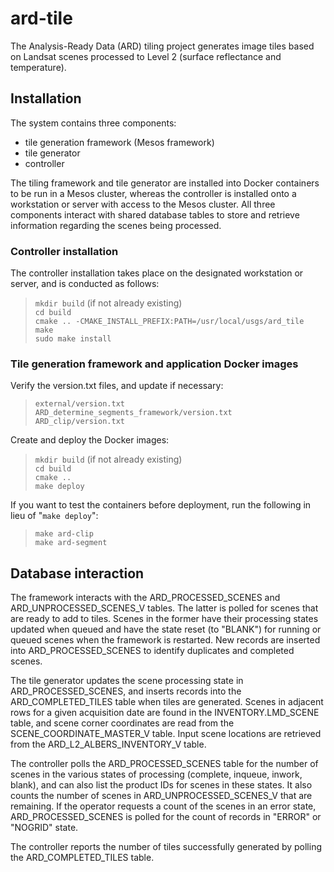 # ard-tile

The Analysis-Ready Data (ARD) tiling project generates image tiles based on
Landsat scenes processed to Level 2 (surface reflectance and temperature).

## Installation

The system contains three components:

 - tile generation framework (Mesos framework)  
 - tile generator  
 - controller

The tiling framework and tile generator are installed into Docker
containers to be run in a Mesos cluster, whereas the controller
is installed onto a workstation or server with access to the Mesos cluster.
All three components interact with shared database tables to store and
retrieve information regarding the scenes being processed.

### Controller installation

The controller installation takes place on the designated workstation
or server, and is conducted as follows:

> `mkdir build` (if not already existing)   
  `cd build`  
  `cmake .. -CMAKE_INSTALL_PREFIX:PATH=/usr/local/usgs/ard_tile`  
  `make`  
  `sudo make install`

### Tile generation framework and application Docker images

Verify the version.txt files, and update if necessary:
> `external/version.txt`  
  `ARD_determine_segments_framework/version.txt`  
  `ARD_clip/version.txt`

Create and deploy the Docker images:

> `mkdir build` (if not already existing)  
  `cd build`  
  `cmake ..`  
  `make deploy`

If you want to test the containers before deployment, run the following
in lieu of "`make deploy`":

> `make ard-clip`  
  `make ard-segment`

## Database interaction

The framework interacts with the ARD\_PROCESSED\_SCENES and
ARD\_UNPROCESSED\_SCENES\_V tables.  The latter is polled for scenes
that are ready to add to tiles.  Scenes in the former have their processing
states updated when queued and have the state reset (to "BLANK") for running
or queued scenes when the framework is restarted.  New records are inserted
into ARD\_PROCESSED\_SCENES to identify duplicates and completed scenes.

The tile generator updates the scene processing state in ARD\_PROCESSED\_SCENES,
and inserts records into the ARD\_COMPLETED\_TILES table when tiles are
generated.  Scenes in adjacent rows for a given acquisition date are found
in the INVENTORY.LMD\_SCENE table, and scene corner coordinates are read
from the SCENE\_COORDINATE\_MASTER\_V table.  Input scene locations are
retrieved from the ARD\_L2\_ALBERS\_INVENTORY\_V table.

The controller polls the ARD\_PROCESSED\_SCENES table for the number of scenes
in the various states of processing (complete, inqueue, inwork, blank), and can
also list the product IDs for scenes in these states.  It also counts the number
of scenes in ARD\_UNPROCESSED\_SCENES\_V that are remaining.
If the operator requests a count of the scenes in an error state,
ARD\_PROCESSED\_SCENES is polled for the count of records in "ERROR" or "NOGRID"
state.

The controller reports the number of tiles successfully generated by polling
the ARD\_COMPLETED\_TILES table.